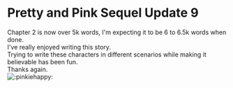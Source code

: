 # Pretty and Pink Sequel Update 9

Chapter 2 is now over 5k words, I'm expecting it to be 6 to 6.5k words when done.  
I've really enjoyed writing this story.  
Trying to write these characters in different scenarios while making it believable has been fun.  
Thanks again.  
![:pinkiehappy:](../../ponies/emotes/pinkiehappy.png)

